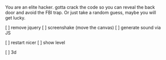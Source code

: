 You are an elite hacker. gotta crack the code so you can reveal the back door and avoid the FBI trap.  Or just take a random guess, maybe you will get lucky.


[ ] remove jquery
[ ] screenshake (move the canvas)
[ ] generate sound via JS

[ ] restart nicer
[ ] show level

[ ] 3d 
